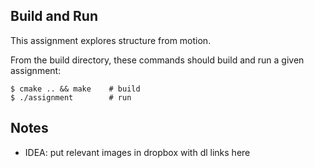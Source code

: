 Build and Run
---
This assignment explores structure from motion.


From the build directory, these commands should build and run a given assignment:
```
$ cmake .. && make    # build
$ ./assignment        # run
```

Notes
---
 * IDEA: put relevant images in dropbox with dl links here
